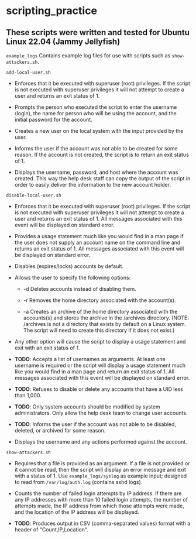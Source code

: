 # scripting_practice

## These scripts were written and tested for Ubuntu Linux 22.04 (Jammy Jellyfish)

`example_logs`
Contains example log files for use with scripts such as `show-attackers.sh`.


`add-local-user.sh`


- Enforces that it be executed with superuser (root) privileges. If the script is not executed with superuser privileges it will not attempt to create a user and returns an exit status of 1.

- Prompts the person who executed the script to enter the username (login), the name for person who will be using the account, and the initial password for the account.

- Creates a new user on the local system with the input provided by the user.

- Informs the user if the account was not able to be created for some reason. If the account is not created, the script is to return an exit status of 1.

- Displays the username, password, and host where the account was created. This way the help desk staff can copy the output of the script in order to easily deliver the information to the new account holder.


`disable-local-user.sh`

* Enforces that it be executed with superuser (root) privileges. If the script is not executed with superuser privileges it will not attempt to create a user and returns an exit status of 1. All messages associated with this event will be displayed on standard error.

* Provides a usage statement much like you would find in a man page if the user does not supply an account name on the command line and returns an exit status of 1. All messages associated with this event will be displayed on standard error.

* Disables (expires/locks) accounts by default.

* Allows the user to specify the following options:

    + -d Deletes accounts instead of disabling them.

    + -r Removes the home directory associated with the account(s).

    + -a Creates an archive of the home directory associated with the accounts(s) and stores the archive in the /archives directory. (NOTE: /archives is not a directory that exists by default on a Linux system. The script will need to create this directory if it does not exist.)

* Any other option will cause the script to display a usage statement and exit with an exit status of 1.

* **TODO**: Accepts a list of usernames as arguments. At least one username is required or the script will display a usage statement much like you would find in a man page and return an exit status of 1. All messages associated with this event will be displayed on standard error.

* **TODO**: Refuses to disable or delete any accounts that have a UID less than 1,000.

* **TODO**: Only system accounts should be modified by system administrators. Only allow the help desk team to change user accounts.

* **TODO**: Informs the user if the account was not able to be disabled, deleted, or archived for some reason.

* Displays the username and any actions performed against the account.


`show-attackers.sh`

- Requires that a file is provided as an argument.  If a file is not provided or it cannot be read, then the script will display an error message and exit with a status of 1. Use `example_logs/syslog` as example input; designed to read from `/var/log/auth.log` (contains sshd logs).

- Counts the number of failed login attempts by IP address.  If there are any IP addresses with more than 10 failed login attempts, the number of attempts made, the IP address from which those attempts were made, and the location of the IP address will be displayed.

- **TODO**: Produces output in CSV (comma-separated values) format with a header of "Count,IP,Location".

